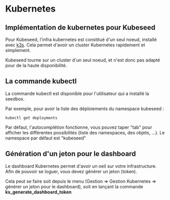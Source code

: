 # Kubernetes

## Implémentation de kubernetes pour Kubeseed

Pour Kubeseed, l'infra kubernetes est constitué d'un seul noeud, installé avec [k3s](https://k3s.io/). Cela permet d'avoir un cluster Kubernetes rapidement et simplement.

Kubeseed tourne sur un cluster d'un seul noeud, et n'est donc pas adapté pour de la haute disponibilité.

## La commande kubectl

La commande kubectl est disponible pour l'utilisateur qui a installé la seedbox.

Par exemple, pour avoir la liste des déploiements du namespace kubeseed :

```
kubectl get deployments
```

Par défaut, l'autocomplétion fonctionne, vous pouvez taper "tab" pour afficher les différentes possibilités (liste des namespaces, des objets, ...).
Le namespace par défaut est "kubeseed"

## Génération d'un jeton pour le dashboard

Le dashboard Kubernetes permet d'avoir un oeil sur votre infrastructure. Afin de pouvoir se loguer, vous devez générer un jeton (token).

Cela peut se faire soit depuis le menu (Gestion => Gestion Kubernetes => générer un jeton pour le dashboard), soit en lançant la commande **ks_generate_dashboard_token**